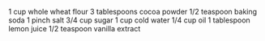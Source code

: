 1 cup whole wheat flour
3 tablespoons cocoa powder
1/2 teaspoon baking soda
1 pinch salt
3/4 cup sugar
1 cup cold water
1/4 cup oil
1 tablespoon lemon juice
1/2 teaspoon vanilla extract
